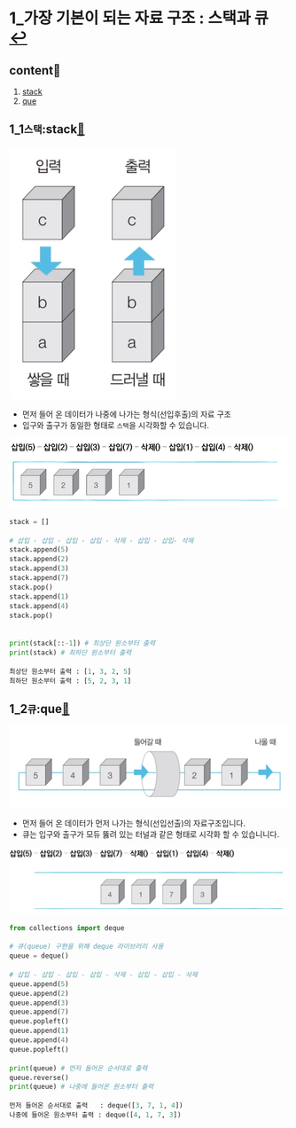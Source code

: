 # 1_가장 기본이 되는 자료 구조 : 스택과 큐 [↩](../)

## content📑

1. [stack](##1_1`스택`:stack📑)
2. [que](##1_2`큐`:que📑)

## 1_1`스택`:stack[📑](##content📑)

![](./image/1_1.png)

* 먼저 들어 온 데이터가 나중에 나가는 형식(선입후출)의 자료 구조
* 입구와 출구가 동일한 형태로 `스택`을 시각화할 수 있습니다.

![](./image/1_2.png)

```python
stack = []

# 삽입 - 삽입 - 삽입 - 삽입 - 삭제 - 삽입 - 삽입- 삭제 
stack.append(5)
stack.append(2)
stack.append(3)
stack.append(7)
stack.pop()
stack.append(1)
stack.append(4)
stack.pop()


print(stack[::-1]) # 최상단 원소부터 출력
print(stack) # 최하단 원소부터 출력

최상단 원소부터 출력 : [1, 3, 2, 5]
최하단 원소부터 출력 : [5, 2, 3, 1]
```

## 1_2`큐`:que[📑](##content📑)

![](./image/1_3.png)

* 먼저 들어 온 데이터가 먼저 나가는 형식(선입선출)의 자료구조입니다.
* 큐는 입구와 출구가 모듀 뚫려 있는 터널과 같은 형태로 시각화 할 수 있습니니다.

![](./image/1_4.png)

```python
from collections import deque

# 큐(queue) 구현을 위해 deque 라이브러리 사용
queue = deque()

# 삽입 - 삽입 - 삽입 - 삽입 - 삭제 - 삽입 - 삽입 - 삭제
queue.append(5) 
queue.append(2)
queue.append(3)
queue.append(7)
queue.popleft()
queue.append(1)
queue.append(4)
queue.popleft()

print(queue) # 먼저 들어온 순서대로 출력
queue.reverse()
print(queue) # 나중에 들어온 원소부터 출력

먼저 들어온 순서대로 출력	 : deque([3, 7, 1, 4])
나중에 들어온 원소부터 출력	: deque([4, 1, 7, 3])
```

